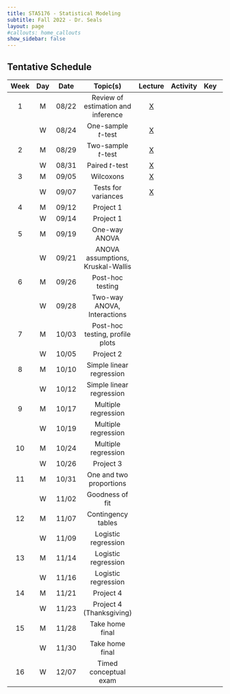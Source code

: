 ```yaml
---
title: STA5176 - Statistical Modeling
subtitle: Fall 2022 - Dr. Seals
layout: page
#callouts: home_callouts
show_sidebar: false
---
```


## Tentative Schedule

| Week | Day | Date  | Topic(s)                           |                            Lecture                            | Activity | Key | Due |
|:-:|:-:|:-:|:-:|:-:|:-:|:-:|:-:|
| 1    | M   | 08/22 | Review of estimation and inference | [X](https://samanthaseals.github.io/STA5176/slides/L01.html) | | | |
|      | W   | 08/24 | One-sample *t*-test                | [X](https://samanthaseals.github.io/STA5176/slides/L02.html) | | | |
| 2    | M   | 08/29 | Two-sample *t*-test                | [X](https://samanthaseals.github.io/STA5176/slides/L03.html) | | | |
|      | W   | 08/31 | Paired *t*-test                    | [X](https://samanthaseals.github.io/STA5176/slides/L04.html) | | | |
| 3    | M   | 09/05 | Wilcoxons                          | [X](https://samanthaseals.github.io/STA5176/slides/L05.html) | | | |
|      | W   | 09/07 | Tests for variances                | [X](https://samanthaseals.github.io/STA5176/slides/L06.html) | | | |
| 4    | M   | 09/12 | Project 1                          |                                                              | | | |
|      | W   | 09/14 | Project 1                          |                                                              | | | 09/21 |
| 5    | M   | 09/19 | One-way ANOVA                      |                                                              | | | |
|      | W   | 09/21 | ANOVA assumptions, Kruskal-Wallis  |                                                               | | | |
| 6    | M   | 09/26 | Post-hoc testing                   |                                                               | | | |
|      | W   | 09/28 | Two-way ANOVA, Interactions        |                                                               | | | |
| 7    | M   | 10/03 | Post-hoc testing, profile plots    |                                                               | | | |
|      | W   | 10/05 | Project 2                          |                                                               | | | 10/12 |
| 8    | M   | 10/10 | Simple linear regression           |                                                               | | | |
|      | W   | 10/12 | Simple linear regression           |                                                               | | | |
| 9    | M   | 10/17 | Multiple regression                |                                                               | | | |
|      | W   | 10/19 | Multiple regression                |                                                               | | | |
| 10   | M   | 10/24 | Multiple regression                |                                                               | | | |
|      | W   | 10/26 | Project 3                          |                                                               | | | 11/02 |
| 11   | M   | 10/31 | One and two proportions            |                                                               | | | |
|      | W   | 11/02 | Goodness of fit                    |                                                               | | | |
| 12   | M   | 11/07 | Contingency tables                 |                                                               | | | |
|      | W   | 11/09 | Logistic regression                |                                                               | | | |
| 13   | M   | 11/14 | Logistic regression                |                                                               | | | |
|      | W   | 11/16 | Logistic regression                |                                                               | | | |
| 14   | M   | 11/21 | Project 4                          |                                                               | | | 11/28 |
|      | W   | 11/23 | Project 4 (Thanksgiving)           |                                                               | | | |
| 15   | M   | 11/28 | Take home final                    |                                                               | | | |
|      | W   | 11/30 | Take home final                    |                                                               | | | |
| 16   | W   | 12/07 | Timed conceptual exam              |                                                               | | | |
